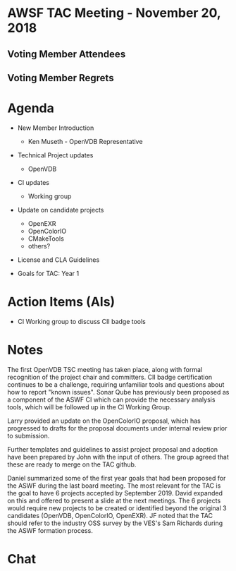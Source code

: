 # AWSF TAC Meeting - November 20, 2018

## Voting Member Attendees

## Voting Member Regrets

# Agenda

- New Member Introduction
  - Ken Museth - OpenVDB Representative

- Technical Project updates
  - OpenVDB

- CI updates
  - Working group

- Update on candidate projects
  - OpenEXR
  - OpenColorIO
  - CMakeTools
  - others?

- License and CLA Guidelines

- Goals for TAC: Year 1

# Action Items (AIs)

- CI Working group to discuss CII badge tools

# Notes

The first OpenVDB TSC meeting has taken place, along with formal recognition of the project chair and committers.  CII badge certification continues to be a challenge, requiring unfamiliar tools and questions about how to report "known issues".  Sonar Qube has previously been proposed as a component of the ASWF CI which can provide the necessary analysis tools, which will be followed up in the CI Working Group.

Larry provided an update on the OpenColorIO proposal, which has progressed to drafts for the proposal documents under internal review prior to submission.

Further templates and guidelines to assist project proposal and adoption have been prepared by John with the input of others.  The group agreed that these are ready to merge on the TAC github. 

Daniel summarized some of the first year goals that had been proposed for the ASWF during the last board meeting.  The most relevant for the TAC is the goal to have 6 projects accepted by September 2019.  David expanded on this and offered to present a slide at the next meetings.  The 6 projects would require new projects to be created or identified beyond the original 3 candidates (OpenVDB, OpenColorIO, OpenEXR).  JF noted that the TAC should refer to the industry OSS survey by the VES's Sam Richards during the ASWF formation process.

 


# Chat


